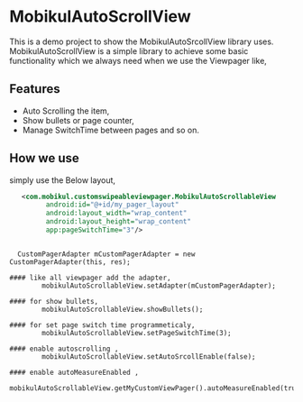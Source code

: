 # MobikulAutoScrollView

This is a demo project to show the MobikulAutoSrcollView library uses. MobikulAutoScrollView is a simple library to achieve some basic functionality which we always need when we use the Viewpager like,

## Features

* Auto Scrolling the item,
* Show bullets or page counter,
* Manage SwitchTime between pages and so on.


## How we use

simply use the Below layout,
```xml
   <com.mobikul.customswipeableviewpager.MobikulAutoScrollableView
         android:id="@+id/my_pager_layout"
         android:layout_width="wrap_content"
         android:layout_height="wrap_content"
         app:pageSwitchTime="3"/>
```

```Activity

  CustomPagerAdapter mCustomPagerAdapter = new CustomPagerAdapter(this, res);

#### like all viewpager add the adapter,
        mobikulAutoScrollableView.setAdapter(mCustomPagerAdapter);

#### for show bullets,
        mobikulAutoScrollableView.showBullets();

#### for set page switch time programmeticaly,
        mobikulAutoScrollableView.setPageSwitchTime(3);

#### enable autoscrolling ,
        mobikulAutoScrollableView.setAutoSrcollEnable(false);

#### enable autoMeasureEnabled ,
        mobikulAutoScrollableView.getMyCustomViewPager().autoMeasureEnabled(true);

```